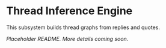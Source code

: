 # Thread Inference Engine

This subsystem builds thread graphs from replies and quotes.

_Placeholder README. More details coming soon._
